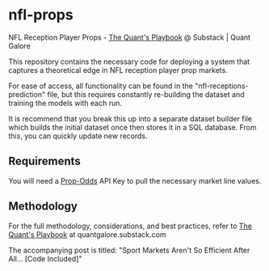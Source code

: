 # nfl-props
NFL Reception Player Props - [The Quant's Playbook](https://quantgalore.substack.com/) @ Substack | Quant Galore

This repository contains the necessary code for deploying a system that captures a theoretical edge in NFL reception player prop markets.

For ease of access, all functionality can be found in the "nfl-receptions-prediction" file, but this requires constantly re-building the dataset and training the models with each run.

It is recommend that you break this up into a separate dataset builder file which builds the initial dataset once then stores it in a SQL database. From this, you can quickly update new records. 

## Requirements
You will need a [Prop-Odds](https://www.prop-odds.com/?ref=quantgalore) API Key to pull the necessary market line values. 

## Methodology

For the full methodology, considerations, and best practices, refer to [The Quant's Playbook](https://quantgalore.substack.com/) at quantgalore.substack.com

The accompanying post is titled: "Sport Markets Aren't So Efficient After All... [Code Included]"
